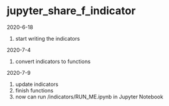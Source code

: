 # jupyter_share_f_indicator

2020-6-18 
1. start writing the indicators

2020-7-4 
1. convert indicators to functions

2020-7-9 
1. update indicators 
2. finish functions
3. now can run /indicators/RUN_ME.ipynb in Jupyter Notebook
